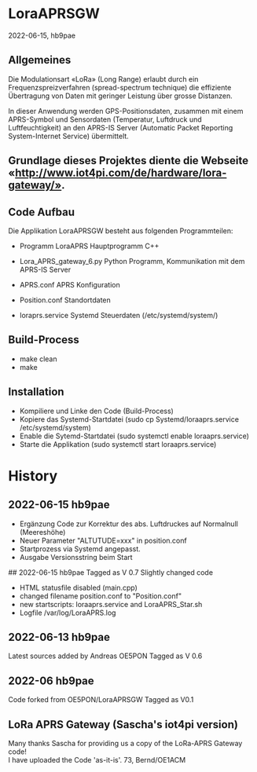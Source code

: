 # LoraAPRSGW
2022-06-15, hb9pae


## Allgemeines
Die Modulationsart «LoRa» (Long Range) erlaubt durch ein Frequenzspreizverfahren (spread-spectrum technique)
die effiziente Übertragung von Daten mit geringer Leistung über grosse Distanzen. 

In dieser Anwendung werden GPS-Positionsdaten, zusammen mit einem APRS-Symbol und Sensordaten (Temperatur, 
Luftdruck und Luftfeuchtigkeit) an den APRS-IS Server (Automatic Packet Reporting System-Internet Service) übermittelt. 

Grundlage dieses Projektes diente die Webseite «http://www.iot4pi.com/de/hardware/lora-gateway/».  
----------------------------------

## Code Aufbau
Die Applikation LoraAPRSGW besteht aus folgenden Programmteilen:
- Programm LoraAPRS	Hauptprogramm C++
- Lora_APRS_gateway_6.py	Python Programm, Kommunikation mit dem APRS-IS Server 
- APRS.conf		APRS Konfiguration
- Position.conf		Standortdaten		

- loraprs.service	Systemd Steuerdaten  (/etc/systemd/system/)

## Build-Process
- make clean
- make 

## Installation
- Kompiliere und Linke den Code (Build-Process)
- Kopiere das Systemd-Startdatei  (sudo cp Systemd/loraaprs.service /etc/systemd/system)
- Enable die Sytemd-Startdatei	  (sudo systemctl enable loraaprs.service)
- Starte die Applikation	  (sudo systemctl start loraaprs.service)

# History
## 2022-06-15 hb9pae
- Ergänzung Code zur Korrektur des abs. Luftdruckes auf Normalnull (Meereshöhe) 
- Neuer Parameter "ALTUTUDE=xxx" in position.conf
- Startprozess via Systemd angepasst.
- Ausgabe Versionsstring beim Start 

## 2022-06-15 hb9pae
Tagged as V 0.7
Slightly changed code
- HTML statusfile disabled (main.cpp)
- changed filename position.conf to "Position.conf"
- new startscripts: loraaprs.service and LoraAPRS_Star.sh
- Logfile /var/log/LoraAPRS.log

## 2022-06-13 hb9pae
Latest sources added by Andreas OE5PON
Tagged as V 0.6

## 2022-06 hb9pae
Code forked from OE5PON/LoraAPRSGW
Tagged as V0.1

## LoRa APRS Gateway (Sascha's iot4pi version) 
Many thanks Sascha for providing us a copy of the LoRa-APRS Gateway code!  
I have uploaded the Code 'as-it-is'.
73,
Bernd/OE1ACM


